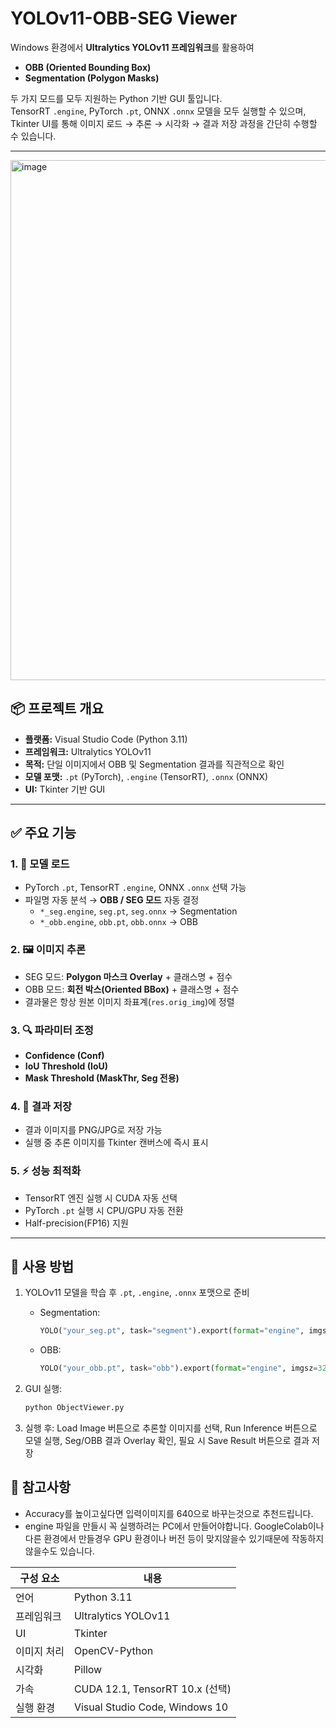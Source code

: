 # YOLOv11-OBB-SEG Viewer

Windows 환경에서 **Ultralytics YOLOv11 프레임워크**를 활용하여  
- **OBB (Oriented Bounding Box)**  
- **Segmentation (Polygon Masks)**  

두 가지 모드를 모두 지원하는 Python 기반 GUI 툴입니다.  
TensorRT `.engine`, PyTorch `.pt`, ONNX `.onnx` 모델을 모두 실행할 수 있으며,  
Tkinter UI를 통해 이미지 로드 → 추론 → 시각화 → 결과 저장 과정을 간단히 수행할 수 있습니다.

---
<img width="1202" height="832" alt="image" src="https://github.com/user-attachments/assets/cb7250d6-f935-41bb-9e42-dc3f1993abea" />

## 📦 프로젝트 개요

- **플랫폼:** Visual Studio Code (Python 3.11)  
- **프레임워크:** Ultralytics YOLOv11  
- **목적:** 단일 이미지에서 OBB 및 Segmentation 결과를 직관적으로 확인  
- **모델 포맷:** `.pt` (PyTorch), `.engine` (TensorRT), `.onnx` (ONNX)  
- **UI:** Tkinter 기반 GUI  

---

## ✅ 주요 기능

### 1. 📂 모델 로드
- PyTorch `.pt`, TensorRT `.engine`, ONNX `.onnx` 선택 가능  
- 파일명 자동 분석 → **OBB / SEG 모드** 자동 결정  
  - `*_seg.engine`, `seg.pt`, `seg.onnx` → Segmentation  
  - `*_obb.engine`, `obb.pt`, `obb.onnx` → OBB  

### 2. 🖼️ 이미지 추론
- SEG 모드: **Polygon 마스크 Overlay** + 클래스명 + 점수  
- OBB 모드: **회전 박스(Oriented BBox)** + 클래스명 + 점수  
- 결과물은 항상 원본 이미지 좌표계(`res.orig_img`)에 정렬  

### 3. 🔍 파라미터 조정
- **Confidence (Conf)**  
- **IoU Threshold (IoU)**  
- **Mask Threshold (MaskThr, Seg 전용)**  

### 4. 💾 결과 저장
- 결과 이미지를 PNG/JPG로 저장 가능  
- 실행 중 추론 이미지를 Tkinter 캔버스에 즉시 표시  

### 5. ⚡ 성능 최적화
- TensorRT 엔진 실행 시 CUDA 자동 선택  
- PyTorch `.pt` 실행 시 CPU/GPU 자동 전환  
- Half-precision(FP16) 지원  

---

## 🧰 사용 방법

1. YOLOv11 모델을 학습 후 `.pt`, `.engine`, `.onnx`  포맷으로 준비  
   - Segmentation:  
     ```python
     YOLO("your_seg.pt", task="segment").export(format="engine", imgsz=320, half=True, device=0)
     ```
   - OBB:  
     ```python
     YOLO("your_obb.pt", task="obb").export(format="engine", imgsz=320, half=True, device=0)
     ```

2. GUI 실행:
   ```bash
   python ObjectViewer.py

3. 실행 후:
   Load Image 버튼으로 추론할 이미지를 선택, Run Inference 버튼으로 모델 실행, Seg/OBB 결과 Overlay 확인, 필요 시 Save Result 버튼으로 결과 저장

## 🚀 참고사항
 - Accuracy를 높이고싶다면 입력이미지를 640으로 바꾸는것으로 추천드립니다.
 - engine 파일을 만들시 꼭 실행하려는 PC에서 만들어야합니다. GoogleColab이나 다른 환경에서 만들경우 GPU 환경이나 버전 등이 맞지않을수 있기때문에 작동하지 않을수도 있습니다.


| 구성 요소  | 내용                             |
| ------ | ------------------------------ |
| 언어     | Python 3.11                    |
| 프레임워크  | Ultralytics YOLOv11            |
| UI     | Tkinter                        |
| 이미지 처리 | OpenCV-Python                  |
| 시각화    | Pillow                         |
| 가속     | CUDA 12.1, TensorRT 10.x (선택)  |
| 실행 환경  | Visual Studio Code, Windows 10 |

